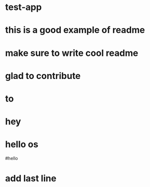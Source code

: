 # test-app

# this is a good example of readme

# make sure to write cool readme

# glad to contribute

# to

# hey

# hello os

#hello

# add last line
